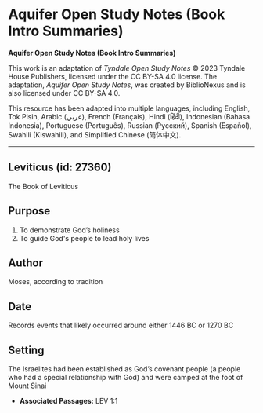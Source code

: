 # Aquifer Open Study Notes (Book Intro Summaries)

**Aquifer Open Study Notes (Book Intro Summaries)**

This work is an adaptation of *Tyndale Open Study Notes* © 2023 Tyndale House Publishers, licensed under the CC BY\-SA 4\.0 license. The adaptation, *Aquifer Open Study Notes*, was created by BiblioNexus and is also licensed under CC BY\-SA 4\.0\.

This resource has been adapted into multiple languages, including English, Tok Pisin, Arabic (عربي), French (Français), Hindi (हिंदी), Indonesian (Bahasa Indonesia), Portuguese (Português), Russian (Русский), Spanish (Español), Swahili (Kiswahili), and Simplified Chinese (简体中文).



--------------------------------

## Leviticus (id: 27360)

The Book of Leviticus

Purpose
-------

1. To demonstrate God’s holiness
2. To guide God's people to lead holy lives

Author
------

Moses, according to tradition

Date
----

Records events that likely occurred around either 1446 BC or 1270 BC

Setting
-------

The Israelites had been established as God’s covenant people (a people who had a special relationship with God) and were camped at the foot of Mount Sinai

* **Associated Passages:** LEV 1:1

